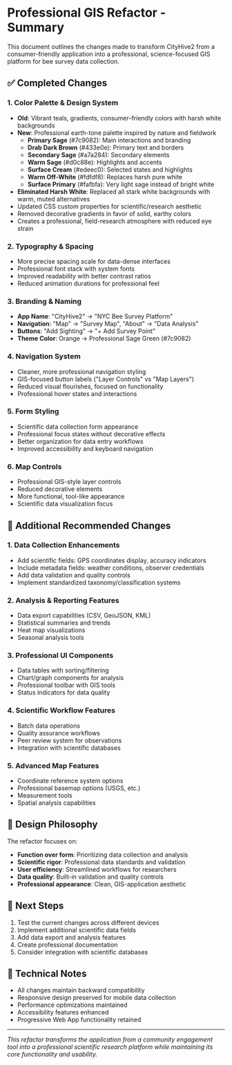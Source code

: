 # Professional GIS Refactor - Summary

This document outlines the changes made to transform CityHive2 from a consumer-friendly application into a professional, science-focused GIS platform for bee survey data collection.

## ✅ Completed Changes

### 1. Color Palette & Design System
- **Old**: Vibrant teals, gradients, consumer-friendly colors with harsh white backgrounds
- **New**: Professional earth-tone palette inspired by nature and fieldwork
  - **Primary Sage** (#7c9082): Main interactions and branding
  - **Drab Dark Brown** (#433e0e): Primary text and borders
  - **Secondary Sage** (#a7a284): Secondary elements
  - **Warm Sage** (#d0c88e): Highlights and accents
  - **Surface Cream** (#edeec0): Selected states and highlights
  - **Warm Off-White** (#fdfdf8): Replaces harsh pure white
  - **Surface Primary** (#fafbfa): Very light sage instead of bright white
- **Eliminated Harsh White**: Replaced all stark white backgrounds with warm, muted alternatives
- Updated CSS custom properties for scientific/research aesthetic
- Removed decorative gradients in favor of solid, earthy colors
- Creates a professional, field-research atmosphere with reduced eye strain

### 2. Typography & Spacing
- More precise spacing scale for data-dense interfaces
- Professional font stack with system fonts
- Improved readability with better contrast ratios
- Reduced animation durations for professional feel

### 3. Branding & Naming
- **App Name**: "CityHive2" → "NYC Bee Survey Platform"
- **Navigation**: "Map" → "Survey Map", "About" → "Data Analysis"
- **Buttons**: "Add Sighting" → "+ Add Survey Point"
- **Theme Color**: Orange → Professional Sage Green (#7c9082)

### 4. Navigation System
- Cleaner, more professional navigation styling
- GIS-focused button labels ("Layer Controls" vs "Map Layers")
- Reduced visual flourishes, focused on functionality
- Professional hover states and interactions

### 5. Form Styling
- Scientific data collection form appearance
- Professional focus states without decorative effects
- Better organization for data entry workflows
- Improved accessibility and keyboard navigation

### 6. Map Controls
- Professional GIS-style layer controls
- Reduced decorative elements
- More functional, tool-like appearance
- Scientific data visualization focus

## 🔄 Additional Recommended Changes

### 1. Data Collection Enhancements
- Add scientific fields: GPS coordinates display, accuracy indicators
- Include metadata fields: weather conditions, observer credentials
- Add data validation and quality controls
- Implement standardized taxonomy/classification systems

### 2. Analysis & Reporting Features
- Data export capabilities (CSV, GeoJSON, KML)
- Statistical summaries and trends
- Heat map visualizations
- Seasonal analysis tools

### 3. Professional UI Components
- Data tables with sorting/filtering
- Chart/graph components for analysis
- Professional toolbar with GIS tools
- Status indicators for data quality

### 4. Scientific Workflow Features
- Batch data operations
- Quality assurance workflows
- Peer review system for observations
- Integration with scientific databases

### 5. Advanced Map Features
- Coordinate reference system options
- Professional basemap options (USGS, etc.)
- Measurement tools
- Spatial analysis capabilities

## 🎯 Design Philosophy

The refactor focuses on:
- **Function over form**: Prioritizing data collection and analysis
- **Scientific rigor**: Professional data standards and validation
- **User efficiency**: Streamlined workflows for researchers
- **Data quality**: Built-in validation and quality controls
- **Professional appearance**: Clean, GIS-application aesthetic

## 🚀 Next Steps

1. Test the current changes across different devices
2. Implement additional scientific data fields
3. Add data export and analysis features
4. Create professional documentation
5. Consider integration with scientific databases

## 🔧 Technical Notes

- All changes maintain backward compatibility
- Responsive design preserved for mobile data collection
- Performance optimizations maintained
- Accessibility features enhanced
- Progressive Web App functionality retained

---

*This refactor transforms the application from a community engagement tool into a professional scientific research platform while maintaining its core functionality and usability.*
